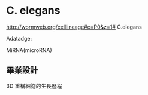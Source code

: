 # C. elegans

http://wormweb.org/celllineage#c=P0&z=1# C.elegans

Adatadge:


MiRNA(microRNA)


## 畢業設計
3D 重構細胞的生長歷程
